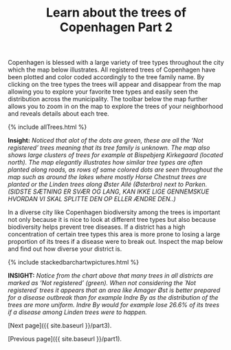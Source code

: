 ﻿---
layout: post
title: Learn about the trees of Copenhagen Part 2
---
Copenhagen is blessed with a large variety of tree types throughout the city which the map below illustrates. All registered trees of Copenhagen have been plotted and color coded accordingly to the tree family name. By clicking on the tree types the trees will appear and disappear from the map allowing you to explore your favorite tree types and easily seen the distribution across the municipality. The toolbar below the map further allows you to zoom in on the map to explore the trees of your neighborhood and reveals details about each tree.


{% include allTrees.html %}

**Insight:** *Noticed that alot of the dots are green, these are all the ‘Not registered’ trees meaning that its tree family is unknown. The map also shows large clusters of trees for example at Bispebjerg Kirkegaard (located north). The map elegantly illustrates how similar tree types are often planted along roads, as rows of same colored dots are seen throughout the map such as around the lakes where mostly Horse Chestnut trees are planted or the Linden trees along Øster Allé (Østerbro) next to Parken. (SIDSTE SÆTNING ER SVÆR OG LANG, KAN IKKE LIGE GENNEMSKUE HVORDAN VI SKAL SPLITTE DEN OP ELLER ÆNDRE DEN..)*

In a diverse city like Copenhagen biodiversity among the trees is important not only because it is nice to look at different tree types but also because biodiversity helps prevent tree diseases. If a district has a high concentration of certain tree types this area is more prone to losing a large proportion of its trees if a disease were to break out. Inspect the map below and find out how diverse your district is. 

{% include stackedbarchartwpictures.html %}

**INSIGHT:** *Notice from the chart above that many trees in all districts are marked as ‘Not registered’ (green). When not considering the ´Not registered´ trees it appears that an area like Amager Øst is better prepared for a disease outbreak than for example Indre By as the distribution of the trees are more uniform. Indre By would for example lose 26.6% of its trees if a disease among Linden trees were to happen.*


[Next page]({{ site.baseurl }}/part3).

[Previous page]({{ site.baseurl }}/part1).




